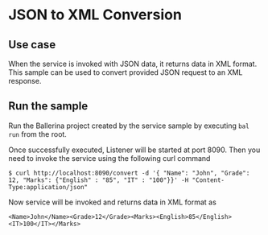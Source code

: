# JSON to XML Conversion
## Use case
When the service is invoked with JSON data, it returns data in XML format. This sample can be used to convert provided JSON request to an XML response. 

## Run the sample
Run the Ballerina project created by the service sample by executing `bal run` from the root.

Once successfully executed, Listener will be started at port 8090. Then you need to invoke the service using the following curl command
```
$ curl http://localhost:8090/convert -d '{ "Name": "John", "Grade": 12, "Marks": {"English" : "85", "IT" : "100"}}' -H "Content-Type:application/json"
```
Now service will be invoked and returns data in XML format as 
```
<Name>John</Name><Grade>12</Grade><Marks><English>85</English><IT>100</IT></Marks>
```